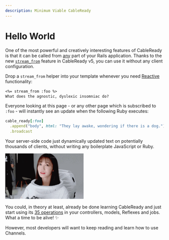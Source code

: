 ```yaml
---
description: Minimum Viable CableReady
---
```


# Hello World

One of the most powerful and creatively interesting features of CableReady is that it can be called from [any](cableready-everywhere.md) part of your Rails application. Thanks to the new [`stream_from`](stream_from.md) feature in CableReady v5, you can use it without any client configuration.

Drop a `stream_from` helper into your template whenever you need [Reactive](https://obie.medium.com/react-is-dead-long-live-reactive-rails-long-live-stimulusreflex-and-viewcomponent-cd061e2b0fe2) functionality:

```text
<%= stream_from :foo %>
What does the agnostic, dyslexic insomniac do? 
```

Everyone looking at this page - or any other page which is subscribed to `:foo` - will instantly see an update when the following Ruby executes:

```ruby
cable_ready[:foo]
  .append("body", html: "They lay awake, wondering if there is a dog.")
  .broadcast
```

Your server-side code just dynamically updated text on potentially thousands of clients, without writing any boilerplate JavaScript or Ruby.

![Jazz Hands](.gitbook/assets/eunji.gif)

You could, in theory at least, already be done learning CableReady and just start using its [35 operations](reference/operations/) in your controllers, models, Reflexes and jobs. What a time to be alive! ✨

However, most developers will want to keep reading and learn how to use Channels.

